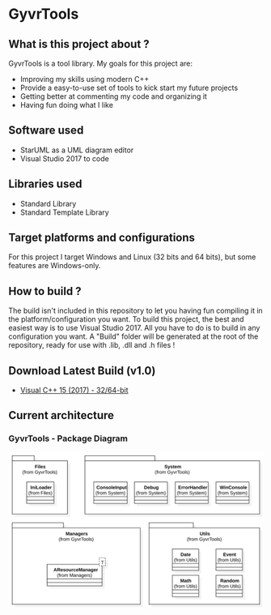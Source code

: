 # GyvrTools

## What is this project about ?
GyvrTools is a tool library. My goals for this project are:
- Improving my skills using modern C++
- Provide a easy-to-use set of tools to kick start my future projects
- Getting better at commenting my code and organizing it
- Having fun doing what I like

## Software used
- StarUML as a UML diagram editor
- Visual Studio 2017 to code

## Libraries used
- Standard Library
- Standard Template Library

## Target platforms and configurations
For this project I target Windows and Linux (32 bits and 64 bits), but some features are Windows-only.

## How to build ?
The build isn't included in this repository to let you having fun compiling it in the platform/configuration you want.
To build this project, the best and easiest way is to use Visual Studio 2017. All you have to do is to build in any configuration
you want. A "Build" folder will be generated at the root of the repository, ready for use with .lib, .dll and .h files !

## Download Latest Build (v1.0)
- [Visual C++ 15 (2017) - 32/64-bit](http://adrien-givry.com/download/gyvrtools-1.0-windows-vc15.zip)

## Current architecture 

### GyvrTools - Package Diagram
![GyvrTools Package Diagram](Documentation/Package%20Diagram.svg)
